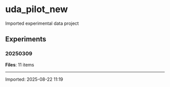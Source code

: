 # uda_pilot_new

Imported experimental data project

## Experiments

### 20250309
**Files**: 11 items

---
Imported: 2025-08-22 11:19
